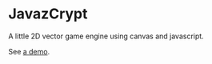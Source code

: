# JavazCrypt

A little 2D vector game engine using canvas and javascript.

See [a demo](http://drooleasy.github.io/JavazCrypt/).

